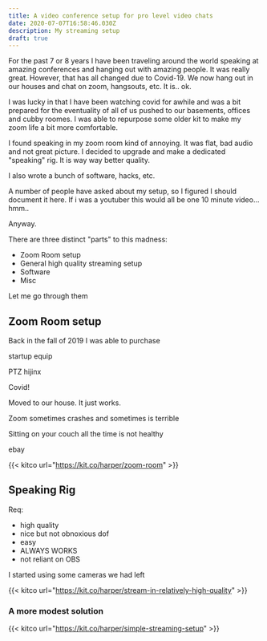 ```yaml
---
title: A video conference setup for pro level video chats
date: 2020-07-07T16:58:46.030Z
description: My streaming setup
draft: true
---
```


For the past 7 or 8 years I have  been traveling around the world speaking at amazing conferences and hanging out with amazing people. It was really great. However, that has all changed due to Covid-19. We now hang out in our houses and chat on zoom, hangsouts, etc. It is.. ok. 

I was lucky in that I have been watching covid for awhile and was a bit prepared for the eventuality of all of us pushed to our basements, offices and cubby roomes. I was able to repurpose some older kit to make my zoom life a bit more comfortable. 

I found speaking in my zoom room kind of annoying. It was flat, bad audio and not great picture. I decided to upgrade and make a dedicated "speaking" rig. It is way way better quality. 

I also wrote a bunch of software, hacks, etc.

A number of people have asked about my setup, so I figured I should document it here.  If i was a youtuber this would all be one 10 minute video... hmm.. 

Anyway. 

There are three distinct "parts" to this madness:

* Zoom Room setup
* General high quality streaming setup
* Software
* Misc

Let me go through them

## Zoom Room setup

Back in the fall of 2019 I was able to purchase

startup equip

PTZ hijinx

Covid! 

Moved to our house. It just works. 

Zoom sometimes crashes and sometimes is terrible

Sitting on your couch all the time is not healthy

ebay

{{< kitco url="https://kit.co/harper/zoom-room" >}}





## Speaking Rig

Req:

* high quality
* nice but not obnoxious dof
* easy
* ALWAYS WORKS
* not reliant on OBS

I started using some cameras we had left 

{{< kitco url="https://kit.co/harper/stream-in-relatively-high-quality" >}}


### A more modest solution

{{< kitco url="https://kit.co/harper/simple-streaming-setup" >}}
